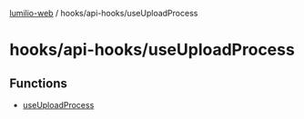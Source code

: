 [lumilio-web](../../../modules.md) / hooks/api-hooks/useUploadProcess

# hooks/api-hooks/useUploadProcess

## Functions

- [useUploadProcess](functions/useUploadProcess.md)
